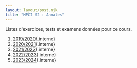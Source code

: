 ```yaml
---
layout: layout/post.njk 
title: "MPCI S2 : Annales"
---
```


<!-- début résumé -->

Listes d'exercices, tests et examens données pour ce cours.

<!-- end résumé -->

1. [2019/2020](./2019-2020){.interne}
2. [2020/2021](./2020-2021){.interne}
3. [2021/2022](./2021-2022){.interne}
4. [2022/2023](./2022-2023){.interne}
5. [2023/2024](./2023-2024){.interne}
